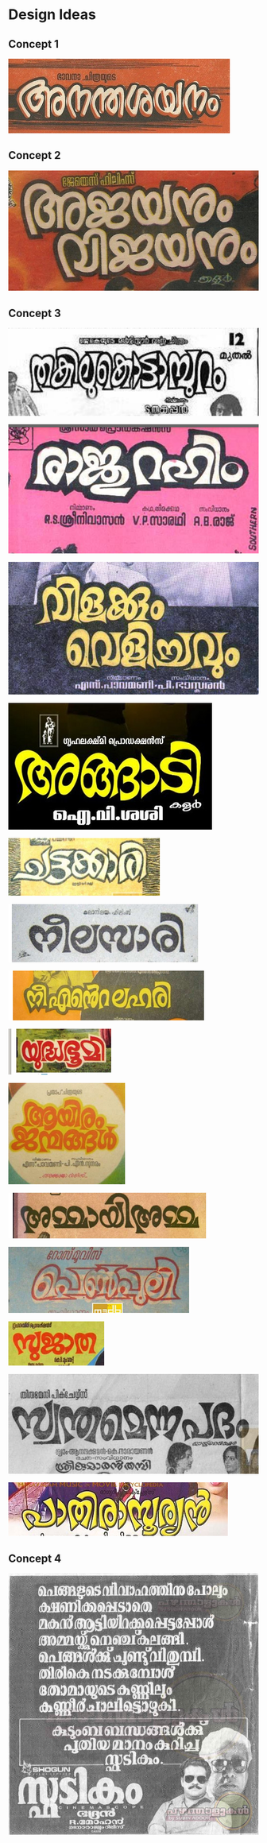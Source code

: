 # Design Ideas

## Concept 1

![](../../.gitbook/assets/image%20%2847%29.png)

## Concept 2

![](../../.gitbook/assets/image%20%2848%29.png)

## Concept 3

![](../../.gitbook/assets/image%20%2845%29.png)

![](../../.gitbook/assets/image%20%2844%29.png)

![](../../.gitbook/assets/image%20%2849%29.png)

![](../../.gitbook/assets/image%20%2851%29.png)

![](../../.gitbook/assets/image%20%2857%29.png)

![](../../.gitbook/assets/image%20%2856%29.png)

![](../../.gitbook/assets/image%20%2858%29.png)

![](../../.gitbook/assets/image%20%2860%29.png)

![](../../.gitbook/assets/image%20%2854%29.png)

![](../../.gitbook/assets/image%20%2862%29.png)

![](../../.gitbook/assets/image%20%2853%29.png)



![](../../.gitbook/assets/image%20%2863%29.png)

![](../../.gitbook/assets/image%20%2855%29.png)

![](../../.gitbook/assets/image%20%2859%29.png)

## Concept 4

![](../../.gitbook/assets/image%20%2850%29.png)

